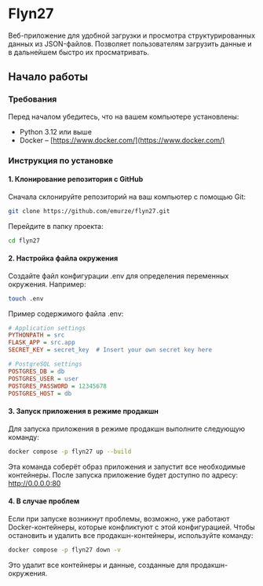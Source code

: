# Flyn27

Веб-приложение для удобной загрузки и просмотра структурированных данных из 
JSON-файлов. Позволяет пользователям загрузить данные и в дальнейшем быстро 
их просматривать.

## Начало работы

### Требования

Перед началом убедитесь, что на вашем компьютере установлены:

- Python 3.12 или выше
- Docker – [https://www.docker.com/](https://www.docker.com/)

### Инструкция по установке

#### 1. Клонирование репозитория с GitHub

Сначала склонируйте репозиторий на ваш компьютер с помощью Git:

```bash
git clone https://github.com/emurze/flyn27.git
```

Перейдите в папку проекта:

```bash
cd flyn27
```

#### 2. Настройка файла окружения

Создайте файл конфигурации .env для определения переменных окружения. Например:

```bash
touch .env
```

Пример содержимого файла .env:

```ini
# Application settings
PYTHONPATH = src
FLASK_APP = src.app
SECRET_KEY = secret_key  # Insert your own secret key here

# PostgreSQL settings
POSTGRES_DB = db
POSTGRES_USER = user
POSTGRES_PASSWORD = 12345678
POSTGRES_HOST = db
```

#### 3. Запуск приложения в режиме продакшн

Для запуска приложения в режиме продакшн выполните следующую команду:

```bash
docker compose -p flyn27 up --build
```

Эта команда соберёт образ приложения и запустит все необходимые контейнеры.
После запуска приложение будет доступно по адресу: http://0.0.0.0:80

#### 4. В случае проблем

Если при запуске возникнут проблемы, возможно, уже работают Docker-контейнеры, которые конфликтуют с этой конфигурацией.
Чтобы остановить и удалить все продакшн-контейнеры, используйте команду:

```bash
docker compose -p flyn27 down -v
```

Это удалит все контейнеры и данные, созданные для продакшн-окружения.
